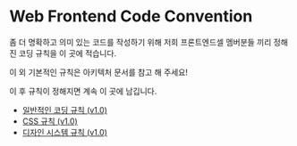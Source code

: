 # Web Frontend Code Convention

좀 더 명확하고 의미 있는 코드를 작성하기 위해 저희 프론트엔드셀 멤버분들 끼리 정해진 코딩 규칙을 이 곳에 적습니다.

이 외 기본적인 규칙은 아키텍처 문서를 참고 해 주세요!

이 후 규칙이 정해지면 계속 이 곳에 남깁니다.

- [일반적인 코딩 규칙 (v1.0)](ss-code-convention.md)
- [CSS 규칙 (v1.0)](ss-style-convention.md)
- [디자인 시스템 규칙 (v1.0)](ss-design-system.md)
